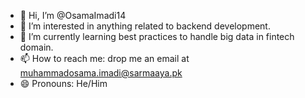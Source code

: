 - 👋 Hi, I’m @OsamaImadi14
- 👀 I’m interested in anything related to backend development.
- 🌱 I’m currently learning best practices to handle big data in fintech domain.
- 📫 How to reach me: drop me an email at muhammadosama.imadi@sarmaaya.pk
- 😄 Pronouns: He/Him

<!---
OsamaImadi14/OsamaImadi14 is a ✨ special ✨ repository because its `README.md` (this file) appears on your GitHub profile.
You can click the Preview link to take a look at your changes.
--->
